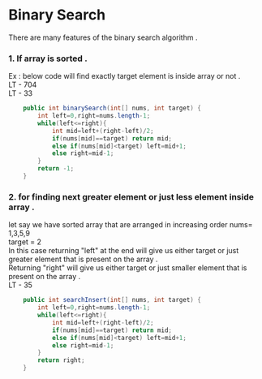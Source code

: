 # Binary Search 
There are many features of the binary search algorithm . 

### 1. If array is sorted . 
Ex : below code will find exactly target element is inside array or not .    
LT - 704  
LT - 33  
```java
    public int binarySearch(int[] nums, int target) {
        int left=0,right=nums.length-1;
        while(left<=right){
            int mid=left+(right-left)/2;
            if(nums[mid]==target) return mid;
            else if(nums[mid]<target) left=mid+1;
            else right=mid-1;
        }
        return -1;
    }
```
### 2. for finding next greater element or just less element inside array . 
let say we have sorted array that are arranged in increasing order 
nums= 1,3,5,9  
target = 2  
In this case returning "left" at the end will give us either target or just greater element that is present on the array .  
Returning "right" will give us either target or just smaller element that is present on the array .  
LT - 35  
```java
    public int searchInsert(int[] nums, int target) {
        int left=0,right=nums.length-1;
        while(left<=right){
            int mid=left+(right-left)/2;
            if(nums[mid]==target) return mid;
            else if(nums[mid]<target) left=mid+1;
            else right=mid-1;
        }
        return right;
    }
```

